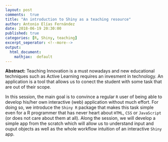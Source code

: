 ```yaml
---
layout: post
comments:  true
title: "An introduction to Shiny as a teaching resource"
author: Antonio Elías Fernández
date: 2018-06-19 20:30:00
published: true
categories: [R, Shiny, teaching]
excerpt_seperator: <!--more-->
output:
  html_document:
    mathjax:  default
---
```


**Abstract:** Teaching Innovation is a must nowadays and new educational techniques such as Active Learning requires an invesment in technology. An application is a tool that allows us to conect the student with some task that are out of their scope. 

In this session, the main goal is to convince a regular ```R``` user of being able to develop his/her own interactive (web) application without much effort. For doing so, we introduce the ```Shiny R``` package that makes this task simple even for a R programmer that has never heart about ```HTML```, ```CSS``` or ```JavaScript``` (or does not care about them at all). Along the session, we will develop a simple app from the scratch which will allow us to understand input and ouput objects as well as the whole workflow intuition of an interactive ```Shiny``` app.

